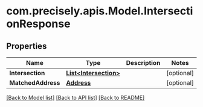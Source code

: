 
# com.precisely.apis.Model.IntersectionResponse

## Properties

Name | Type | Description | Notes
------------ | ------------- | ------------- | -------------
**Intersection** | [**List&lt;Intersection&gt;**](Intersection.md) |  | [optional] 
**MatchedAddress** | [**Address**](Address.md) |  | [optional] 

[[Back to Model list]](../README.md#documentation-for-models)
[[Back to API list]](../README.md#documentation-for-api-endpoints)
[[Back to README]](../README.md)

